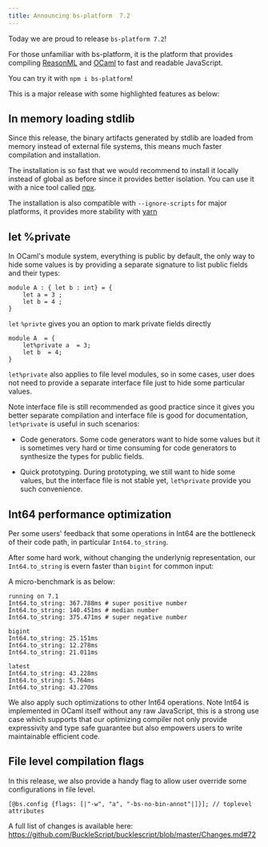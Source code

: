 ```yaml
---
title: Announcing bs-platform  7.2
---
```


Today we are proud to release `bs-platform 7.2`!

For those unfamiliar with bs-platform, it is the platform that provides compiling [ReasonML](https://reasonml.github.io/) and [OCaml](https://ocaml.org/) to fast and readable JavaScript.

You can try it with `npm i bs-platform`!

This is a major release with some highlighted features as below:

## In memory loading stdlib

Since this release, the binary artifacts generated by stdlib are loaded from memory instead of external file systems, this means much faster compilation and installation.

The installation is so fast that we would recommend to install it locally instead of global as before since it provides better isolation. You can use it with a nice tool called [npx](https://www.npmjs.com/package/npx).

The installation is also compatible with `--ignore-scripts` for major platforms, it provides more stability with [yarn](https://github.com/yarnpkg/yarn)


## let %private

In OCaml's module system, everything is public by default, the only way to hide some values is by providing a separate signature to list public fields and their types:

```reasonml
module A : { let b : int} = {
    let a = 3 ;
    let b = 4 ; 
}
```
`let` `%privte` gives you an option to mark private fields directly

```reasonml
module A  = {
    let%private a  = 3;
    let b  = 4;
}
```

`let%private` also applies to file level modules, so in some cases, user does not need to provide a separate interface file just to hide some particular values.

Note interface file is still recommended as good practice since it gives you better separate compilation and interface file is good for documentation, `let%private` is useful in such scenarios:

- Code generators. Some code generators want to hide some values but it is sometimes very hard or time consuming for code generators to synthesize the types for public fields.

- Quick prototyping. During prototyping, we still want to hide some values, but the interface file is not stable yet, `let%private` provide you such convenience.


## Int64 performance optimization

Per some users' feedback that some operations in Int64 are the bottleneck of their code path, in particular `Int64.to_string`.

After some hard work, without changing the underlynig representation, our `Int64.to_string` is evern faster than `bigint` for common input:

A micro-benchmark is as below:
```
running on 7.1
Int64.to_string: 367.788ms # super positive number 
Int64.to_string: 140.451ms # median number
Int64.to_string: 375.471ms # super negative number

bigint
Int64.to_string: 25.151ms
Int64.to_string: 12.278ms
Int64.to_string: 21.011ms

latest
Int64.to_string: 43.228ms
Int64.to_string: 5.764ms
Int64.to_string: 43.270ms
```

We also apply such optimizations to other Int64 operations. Note Int64 is implemented in OCaml itself without any raw JavaScript, this is a strong use case which supports that our optimizing compiler not only provide expressivity and type safe guarantee but also empowers users to write maintainable efficient code.

## File level compilation flags

In this release, we also provide a handy flag to allow user override some configurations in file level.

```reasonml
[@bs.config {flags: [|"-w", "a", "-bs-no-bin-annot"|]}]; // toplevel attributes
```

A full list of changes is available here: https://github.com/BuckleScript/bucklescript/blob/master/Changes.md#72
